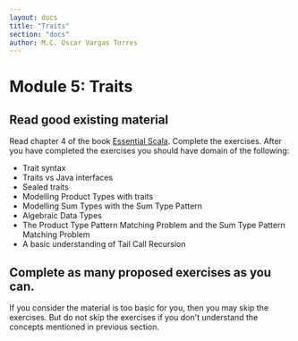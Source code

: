 ```yaml
---
layout: docs
title: "Traits"
section: "docs"
author: M.C. Oscar Vargas Torres
---
```


# Module 5: Traits

## Read good existing material

Read chapter 4 of the book [Essential Scala]. Complete the exercises. After you have completed the exercises
you should have domain of the following:

- Trait syntax
- Traits vs Java interfaces
- Sealed traits
- Modelling Product Types with traits
- Modelling Sum Types with the Sum Type Pattern
- Algebraic Data Types
- The Product Type Pattern Matching Problem and the Sum Type Pattern Matching Problem
- A basic understanding of Tail Call Recursion

[Essential Scala]: https://underscore.io/books/essential-scala/

## Complete as many proposed exercises as you can.

If you consider the material is too basic for you, then you may skip the exercises. But do not skip the 
exercises if you don't understand the concepts mentioned in previous section.